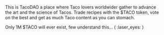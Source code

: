 This is TacoDAO a place where Taco lovers worldwider gather to advance the art and the science of Tacos.
Trade recipes with the $TACO token, vote on the best and get as much Taco content as you can stomach.

Only 1M $TACO will ever exist, few understand this... ( :laser_eyes: )
